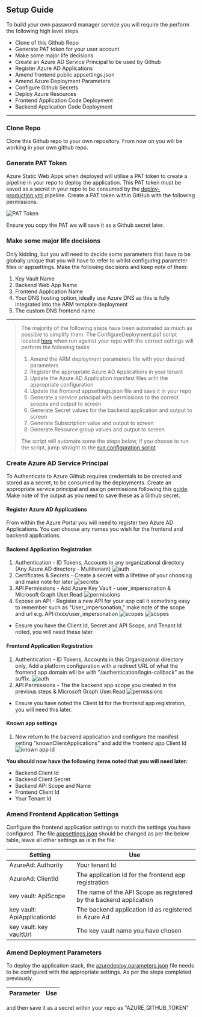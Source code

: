 ## Setup Guide

To build your own password manager service you will require the perform the following high level steps

* Clone of this Github Repo
* Generate PAT token for your user account
* Make some major life decisions
* Create an Azure AD Service Principal to be used by Github
* Register Azure AD Applications
* Amend frontend public appsettings.json
* Amend Azure Deployment Parameters
* Configure Github Secrets
* Deploy Azure Resources
* Frontend Application Code Deployment
* Backend Application Code Deployment

---

### Clone Repo

Clone this Github repo to your own repository. From now on you will be working in your own github repo.

### Generate PAT Token

Azure Static Web Apps when deployed will utilise a PAT token to create a pipeline in your repo to deploy the application. This PAT token must be saved as a secret in your repo to be consumed by the [deploy-production.yml](/.github/workflows/deploy-production.yml) pipeline.
Create a PAT token within GitHub with the following permissions.

![PAT Token](/docs/images/pat.png)

Ensure you copy the PAT we will save it as a Github secret later.

### Make some major life decisions

Only kidding, but you will need to decide some parameters that have to be globally unique that you will have to refer to whilst configuring parameter files or appsettings. Make the following decisions and keep note of them:

1) Key Vault Name
2) Backend Web App Name
3) Frontend Application Name
4) Your DNS hosting option, ideally use Azure DNS as this is fully integrated into the ARM template deployment
5) The custom DNS frontend name

---

>The majority of the following steps have been automated as much as possible to simplify them. The ConfigureDeployment.ps1 script located [here](/deployment/scripts/) when run against your repo with the correct settings will perform the following tasks:
>
>1) Amend the ARM deployment parameters file with your desired parameters
>2) Register the appropriate Azure AD Applications in your tenant
>3) Update the Azure AD Application manifest files with the appropriate configuration
>4) Update the frontend appsettings.json file and save it in your repo
>5) Generate a service principal with permissions to the correct scopes and output to screen
>6) Generate Secret values for the backend application and output to screen
>7) Generate Subscription value and output to screen
>8) Generate Resource group values and output to screen
>
>The script will automate some the steps below, if you choose to run the script, jump straight to the [run configuration script](#configure-with-script)

### Create Azure AD Service Principal

To Authenticate to Azure Github requires credentials to be created and stored as a secret, to be consumed by the deployments. Create an appropriate service principal and assign permissions following this [guide](https://docs.microsoft.com/en-us/azure/developer/github/connect-from-azure#:~:text=Create%20a%20service%20principal%20and%20add%20it%20to%20GitHub%20secret,-To%20use%20Azure&text=Open%20Azure%20Cloud%20Shell%20in%20the%20Azure%20portal%20or%20Azure%20CLI%20locally.&text=Create%20a%20new%20service%20principal,be%20assigned%20the%20Contributor%20role.&text=Copy%20the%20JSON%20object%20for%20your%20service%20principal.).
Make note of the output as you need to save these as a Github secret.

#### Register Azure AD Applications

From within the Azure Portal you will need to register two Azure AD Applications. You can choose any names you wish for the frontend and backend applications.

#### Backend Application Registration

1) Authentication - ID Tokens, Accounts in any organizational directory (Any Azure AD directory - Multitenant)
![auth](/docs/images/setup-appreg-backend-auth.png)
2) Certificates & Secrets - Create a secret with a lifetime of your choosing and make note for later
![secrets](/docs/images/setup-appreg-backend-secrets.png)
3) API Permissions - Add Azure Key Vault - user_impersonation & Microsoft Graph User.Read
![permissions](/docs/images/setup-appreg-backend-permission.png)
4) Expose an API - Register a new API for your app call it something easy to remember such as "User_impersonation," make note of the scope and url e.g. API://xxx/user_impersonation
![scopes](/docs/images/setup-appreg-backend-scopeconfig.png)
![scopes](/docs/images/setup-appreg-backend-scope.png)

* Ensure you have the Client Id, Secret and API Scope, and Tenant Id noted, you will need these later

#### Frontend Application Registration

1) Authentication - ID Tokens, Accounts in this Organizaional directory only, Add a platform configuration with a redirect URL of what the frontend app domain will be with "/authentication/login-callback" as the suffix.
![auth](/docs/images/setup-appreg-frontend-auth.png)
2) API Permissions - The the backend app scope you created in the previous steps & Microsoft Graph User.Read
![permissions](/docs/images/setup-appreg-frontend-permission.png)

* Ensure you have noted the Client Id for the frontend app registration, you will need this later.

#### Known app settings

1) Now return to the backend application and configure the manifest setting "knownClientApplications" and add the frontend app Client Id
![known app id](/docs/images/setup-appreg-backend-known.png)

**You should now have the following items noted that you will need later:**

* Backend Client Id
* Backend Client Secret
* Backend API Scope and Name
* Frontend Client Id
* Your Tenant Id

### Amend Frontend Application Settings

Configure the frontend application settings to match the settings you have configured. The file [appsettings.json](/frontend/wwwroot/appsettings.json) should be changed as per the below table, leave all other settings as is in the file:

| Setting | Use |
|---|---|
| AzureAd: Authority | Your tenant Id |
| AzureAd: ClientId | The application Id for the frontend app registration |
| key vault: ApiScope | The name of the API Scope as registered by the backend application |
| key vault: ApiApplicationId | The backend application Id as registered in Azure Ad |
| key vault: key vaultUrl | The key vault name you have chosen |

### Amend Deployment Parameters

To deploy the application stack, the [azuredeploy.parameters.json](/deployment/arm/parameters/azuredeploy.parameters.json) file needs to be configured with the appropriate settings. As per the steps completed previously.

| Parameter | Use |
|---|---|


and then save it as a secret within your repo as "AZURE_GITHUB_TOKEN"


